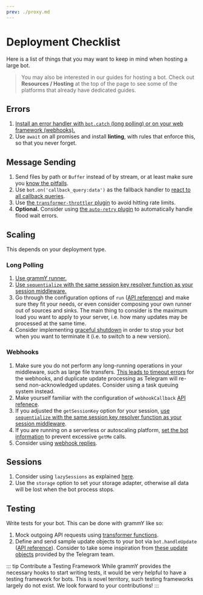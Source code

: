 ```yaml
---
prev: ./proxy.md
---
```


# Deployment Checklist

Here is a list of things that you may want to keep in mind when hosting a large bot.

> You may also be interested in our guides for hosting a bot.
> Check out **Resources / Hosting** at the top of the page to see some of the platforms that already have dedicated guides.

## Errors

1. [Install an error handler with `bot.catch` (long polling) or on your web framework (webhooks).](/guide/errors.md)
2. Use `await` on all promises and install **linting**, with rules that enforce this, so that you never forget.

## Message Sending

1. Send files by path or `Buffer` instead of by stream, or at least make sure you [know the pitfalls](./transformers.md#use-cases-of-transformer-functions).
2. Use `bot.on('callback_query:data')` as the fallback handler to [react to all callback queries](/plugins/keyboard.md#responding-to-clicks).
3. Use [the `transformer-throttler` plugin](/plugins/transformer-throttler.md) to avoid hitting rate limits.
4. **Optional.** Consider using [the `auto-retry` plugin](/plugins/auto-retry.md) to automatically handle flood wait errors.

## Scaling

This depends on your deployment type.

### Long Polling

1. [Use grammY runner.](/plugins/runner.md)
2. [Use `sequentialize` with the same session key resolver function as your session middleware.](./scaling.md#concurrency-is-hard)
3. Go through the configuration options of `run` ([API reference](https://doc.deno.land/https://deno.land/x/grammy_runner/mod.ts#run)) and make sure they fit your needs, or even consider composing your own runner out of sources and sinks.
   The main thing to consider is the maximum load you want to apply to your server, i.e. how many updates may be processed at the same time.
4. Consider implementing [graceful shutdown](/advanced/reliability.html#graceful-shutdown) in order to stop your bot when you want to terminate it (i.e. to switch to a new version).

### Webhooks

1. Make sure you do not perform any long-running operations in your middleware, such as large file transfers.
   [This leads to timeout errors](/guide/deployment-types.html#ending-webhook-requests-in-time) for the webhooks, and duplicate update processing as Telegram will re-send non-acknowledged updates.
   Consider using a task queuing system instead.
2. Make yourself familiar with the configuration of `webhookCallback` [API refenece](https://doc.deno.land/https://deno.land/x/grammy/mod.ts#webhookCallback).
3. If you adjusted the `getSessionKey` option for your session, [use `sequentialize` with the same session key resolver function as your session middleware](./scaling.md#concurrency-is-hard).
4. If you are running on a serverless or autoscaling platform, [set the bot information](https://doc.deno.land/https://deno.land/x/grammy/mod.ts#BotConfig) to prevent excessive `getMe` calls.
5. Consider using [webhook replies](/guide/deployment-types.html#webhook-reply).

## Sessions

1. Consider using `lazySessions` as explained [here](/plugins/session.md#lazy-sessions).
2. Use the `storage` option to set your storage adapter, otherwise all data will be lost when the bot process stops.

## Testing

Write tests for your bot.
This can be done with grammY like so:

1. Mock outgoing API requests using [transformer functions](./transformers.md).
2. Define and send sample update objects to your bot via `bot.handleUpdate` ([API reference](https://doc.deno.land/https://deno.land/x/grammy/mod.ts#Bot)).
   Consider to take some inspiration from [these update objects](https://core.telegram.org/bots/webhooks#testing-your-bot-with-updates) provided by the Telegram team.

::: tip Contribute a Testing Framework
While grammY provides the necessary hooks to start writing tests, it would be very helpful to have a testing framework for bots.
This is novel territory, such testing frameworks largely do not exist.
We look forward to your contributions!
:::
